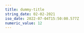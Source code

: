 ```yaml
---
title: dummy-title
string_date: 02-02-2021
iso_date: 2022-07-04T15:50:00.577Z
numeric_value: 12
---
```

